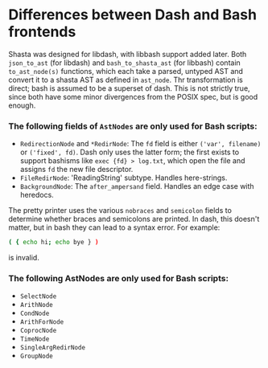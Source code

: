 # Differences between Dash and Bash frontends

Shasta was designed for libdash, with libbash support added later.
Both `json_to_ast` (for libdash) and `bash_to_shasta_ast` (for libbash) contain `to_ast_node(s)` functions,
which each take a parsed, untyped AST and convert it to a shasta AST as defined in `ast_node`.
Thr transformation is direct; bash is assumed to be a superset of dash. This is not strictly true, since
both have some minor divergences from the POSIX spec, but is good enough.

### The following fields of `AstNodes` are only used for Bash scripts:

- `RedirectionNode` and `*RedirNode`: The `fd` field is either `('var', filename)` or `('fixed', fd)`.
   Dash only uses the latter form; the first exists to support bashisms like `exec {fd} > log.txt`,
   which open the file and assigns `fd` the new file descriptor.
- `FileRedirNode`: 'ReadingString' subtype. Handles here-strings.
- `BackgroundNode`: The `after_ampersand` field. Handles an edge case with heredocs.

The pretty printer uses the various `nobraces` and `semicolon` fields to determine
whether braces and semicolons are printed. In dash, this doesn't matter, but in bash
they can lead to a syntax error. For example:

```bash
( { echo hi; echo bye } )
```

is invalid.

### The following AstNodes are only used for Bash scripts:

- `SelectNode`
- `ArithNode`
- `CondNode`
- `ArithForNode`
- `CoprocNode`
- `TimeNode`
- `SingleArgRedirNode`
- `GroupNode`
